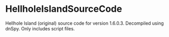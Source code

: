# HellholeIslandSourceCode
Hellhole Island (original) source code for version 1.6.0.3. Decompiled using dnSpy. Only includes script files.
